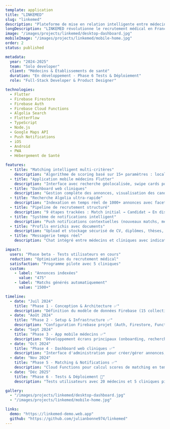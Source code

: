 ```yaml
---
template: application
title: "LINKEMED"
slug: "linkemed"
description: "Plateforme de mise en relation intelligente entre médecins remplaçants/collaborateurs et structures de santé (cliniques, hôpitaux, centres médicaux) avec système de matching automatique"
longDescription: "LINKEMED révolutionne le recrutement médical en France en connectant médecins et établissements de santé via une plateforme double-face : une app mobile Flutter pour les médecins cherchant des remplacements ou installations libérales, et un dashboard web pour les cliniques gérant leurs recrutements. Le système utilise Algolia pour des recherches ultra-rapides et un algorithme de matching intelligent basé sur 15+ critères (localisation, spécialités, disponibilités, contrats). Pipeline CRM complet avec 9 étapes de recrutement (Match → Candidat → En discussion → Pré-sélectionné → Entretien → Offre → Accepté → Onboarding → Intégré)."
image: "/images/projects/linkemed/desktop-dashboard.jpg"
mobileImage: "/images/projects/linkemed/mobile-home.jpg"
order: 2
status: published

metadata:
  year: "2024-2025"
  team: "Solo developer"
  client: "Médecins & Établissements de santé"
  duration: "En développement - Phase 6 Tests & Déploiement"
  role: "Full-Stack Developer & Product Designer"

technologies:
  - Flutter
  - Firebase Firestore
  - Firebase Auth
  - Firebase Cloud Functions
  - Algolia Search
  - FlutterFlow
  - TypeScript
  - Node.js
  - Google Maps API
  - Push Notifications
  - iOS
  - Android
  - PWA
  - Hébergement de Santé

features:
  - title: "Matching intelligent multi-critères"
    description: "Algorithme de scoring basé sur 15+ paramètres : localisation (rayon km), spécialités médicales, disponibilités calendaires, types de contrats (CDD/CDI/vacation), rémunération, avantages, logement fourni"
  - title: "Application mobile médecins Flutter"
    description: "Interface avec recherche géolocalisée, swipe cards pour annonces, section 'Mes Matchs', messagerie intégrée, profil complet (CV, diplômes, expériences), notifications push pour nouvelles offres"
  - title: "Dashboard web cliniques"
    description: "Gestion complète des annonces, visualisation des candidats, pipeline CRM à 9 étapes, système de notes et commentaires internes, documents partagés, rapports d'installation"
  - title: "Recherche Algolia ultra-rapide"
    description: "Indexation en temps réel de 1000+ annonces avec facettes (région, spécialité, type contrat), typo-tolerance, recherche géographique avec rayon, résultats < 50ms"
  - title: "Pipeline de recrutement structuré"
    description: "9 étapes trackées : Match initial → Candidat → En discussion → Pré-sélectionné → Entretien planifié → Offre envoyée → Accepté → Onboarding → Intégré avec métriques de conversion"
  - title: "Système de notifications intelligent"
    description: "Push notifications contextuelles (nouveaux matchs, messages, changements statut candidature), emails transactionnels via Cloud Functions, rappels automatiques"
  - title: "Profils enrichis avec documents"
    description: "Upload et stockage sécurisé de CV, diplômes, thèses, attestations d'assurance, contrats, rapports d'installation dans Firebase Storage avec preview"
  - title: "Messagerie temps réel"
    description: "Chat intégré entre médecins et cliniques avec indicateurs de lecture, historique complet, partage de documents, notifications instantanées"

impact:
  users: "Phase beta - Tests utilisateurs en cours"
  reduction: "Optimisation du recrutement médical"
  satisfaction: "Programme pilote avec 5 cliniques"
  custom:
    - label: "Annonces indexées"
      value: "475"
    - label: "Matchs générés automatiquement"
      value: "1500+"

timeline:
  - date: "Juil 2024"
    title: "Phase 1 - Conception & Architecture ✅"
    description: "Définition du modèle de données Firebase (15 collections), conception algorithme de matching, wireframes mobile + web, choix stack technique"
  - date: "Août 2024"
    title: "Phase 2 - Setup & Infrastructure ✅"
    description: "Configuration Firebase projet (Auth, Firestore, Functions, Storage), intégration Algolia, setup FlutterFlow, création collections Firestore avec security rules"
  - date: "Sept 2024"
    title: "Phase 3 - App mobile médecins ✅"
    description: "Développement écrans principaux (onboarding, recherche, profil, matchs), intégration Maps pour géolocalisation, système de swipe pour annonces, messagerie"
  - date: "Oct 2024"
    title: "Phase 4 - Dashboard web cliniques ✅"
    description: "Interface d'administration pour créer/gérer annonces, visualisation candidats avec filtres, pipeline CRM drag & drop, upload documents, statistiques recrutement"
  - date: "Nov 2024"
    title: "Phase 5 - Matching & Notifications ✅"
    description: "Cloud Functions pour calcul scores de matching en temps réel, système de notifications push multiplateforme (iOS/Android/Web), emails transactionnels"
  - date: "Déc 2025"
    title: "Phase 6 - Tests & Déploiement 🚧"
    description: "Tests utilisateurs avec 20 médecins et 5 cliniques pilotes, optimisation performances Algolia, déploiement App Store & Play Store, lancement beta"

gallery:
  - "/images/projects/linkemed/desktop-dashboard.jpg"
  - "/images/projects/linkemed/mobile-home.jpg"

links:
  demo: "https://linkemed-demo.web.app"
  github: "https://github.com/julianbonne974/linkemed"
---
```

